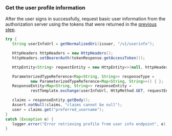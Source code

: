### Get the user profile information

After the user signs in successfully, request basic user information from the authorization server using the tokens that were returned in the [previous step](#success-status).

```java
try {
   String userInfoUrl = getNormalizedUri(issuer, "/v1/userinfo");

   HttpHeaders httpHeaders = new HttpHeaders();
   httpHeaders.setBearerAuth(tokenResponse.getAccessToken());

   HttpEntity<String> requestEntity = new HttpEntity<>(null, httpHeaders);

   ParameterizedTypeReference<Map<String, String>> responseType =
           new ParameterizedTypeReference<Map<String, String>>() { };
   ResponseEntity<Map<String, String>> responseEntity =
           restTemplate.exchange(userInfoUrl, HttpMethod.GET, requestEntity, responseType);

   claims = responseEntity.getBody();
   Assert.notNull(claims, "claims cannot be null");
   user = claims.get("preferred_username");
}
catch (Exception e) {
   logger.error("Error retrieving profile from user info endpoint", e);
}
```
